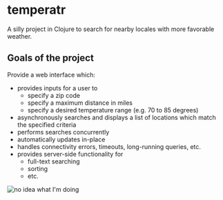 temperatr
=========

A silly project in Clojure to search for nearby locales with more favorable weather.

Goals of the project
--------------------

Provide a web interface which:
* provides inputs for a user to
  * specify a zip code
  * specify a maximum distance in miles
  * specify a desired temperature range (e.g. 70 to 85 degrees)
* asynchronously searches and displays a list of locations which match the specified criteria
* performs searches concurrently
* automatically updates in-place
* handles connectivity errors, timeouts, long-running queries, etc.
* provides server-side functionality for
  * full-text searching
  * sorting
  * etc.

![no idea what I'm doing](http://i2.kym-cdn.com/photos/images/original/000/234/739/fa5.jpg)
